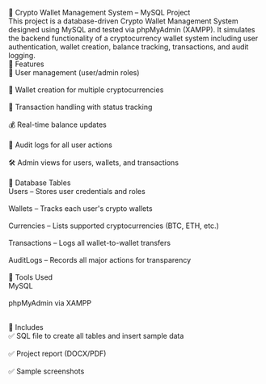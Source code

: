 🔐 Crypto Wallet Management System – MySQL Project <br>
This project is a database-driven Crypto Wallet Management System designed using MySQL and tested via phpMyAdmin (XAMPP). It simulates the backend functionality of a cryptocurrency wallet system including user authentication, wallet creation, balance tracking, transactions, and audit logging.
<br>
📂 Features<br>
👥 User management (user/admin roles)<br>
<br>
💼 Wallet creation for multiple cryptocurrencies<br>
<br>
🔁 Transaction handling with status tracking<br>
<br>
💰 Real-time balance updates<br>
<br>
📜 Audit logs for all user actions<br>
<br>
🛠 Admin views for users, wallets, and transactions<br>
<br>
🧱 Database Tables<br>
Users – Stores user credentials and roles<br>
<br>
Wallets – Tracks each user's crypto wallets<br>
<br>
Currencies – Lists supported cryptocurrencies (BTC, ETH, etc.)<br>
<br>
Transactions – Logs all wallet-to-wallet transfers<br>
<br>
AuditLogs – Records all major actions for transparency<br>
<br>
🧪 Tools Used<br>
MySQL<br>
<br>
phpMyAdmin via XAMPP<br>
<br>

📄 Includes<br>
✅ SQL file to create all tables and insert sample data<br>
<br>
✅ Project report (DOCX/PDF)<br>
<br>
✅ Sample screenshots<br>
